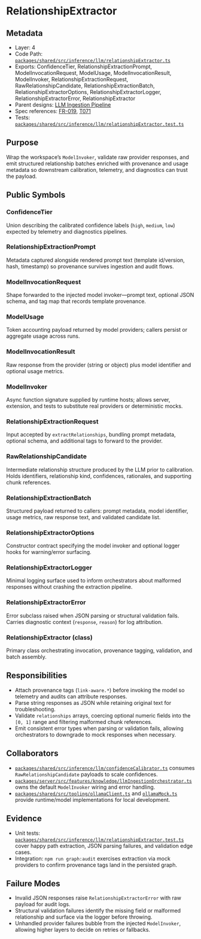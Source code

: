 # RelationshipExtractor

## Metadata
- Layer: 4
- Code Path: [`packages/shared/src/inference/llm/relationshipExtractor.ts`](../../../packages/shared/src/inference/llm/relationshipExtractor.ts)
- Exports: ConfidenceTier, RelationshipExtractionPrompt, ModelInvocationRequest, ModelUsage, ModelInvocationResult, ModelInvoker, RelationshipExtractionRequest, RawRelationshipCandidate, RelationshipExtractionBatch, RelationshipExtractorOptions, RelationshipExtractorLogger, RelationshipExtractorError, RelationshipExtractor
- Parent designs: [LLM Ingestion Pipeline](../../layer-3/llm-ingestion-pipeline.mdmd.md)
- Spec references: [FR-019](../../../specs/001-link-aware-diagnostics/spec.md#functional-requirements), [T071](../../../specs/001-link-aware-diagnostics/tasks.md)
- Tests: [`packages/shared/src/inference/llm/relationshipExtractor.test.ts`](../../../packages/shared/src/inference/llm/relationshipExtractor.test.ts)

## Purpose
Wrap the workspace’s `ModelInvoker`, validate raw provider responses, and emit structured relationship batches enriched with provenance and usage metadata so downstream calibration, telemetry, and diagnostics can trust the payload.

## Public Symbols

### ConfidenceTier
Union describing the calibrated confidence labels (`high`, `medium`, `low`) expected by telemetry and diagnostics pipelines.

### RelationshipExtractionPrompt
Metadata captured alongside rendered prompt text (template id/version, hash, timestamp) so provenance survives ingestion and audit flows.

### ModelInvocationRequest
Shape forwarded to the injected model invoker—prompt text, optional JSON schema, and tag map that records template provenance.

### ModelUsage
Token accounting payload returned by model providers; callers persist or aggregate usage across runs.

### ModelInvocationResult
Raw response from the provider (string or object) plus model identifier and optional usage metrics.

### ModelInvoker
Async function signature supplied by runtime hosts; allows server, extension, and tests to substitute real providers or deterministic mocks.

### RelationshipExtractionRequest
Input accepted by `extractRelationships`, bundling prompt metadata, optional schema, and additional tags to forward to the provider.

### RawRelationshipCandidate
Intermediate relationship structure produced by the LLM prior to calibration. Holds identifiers, relationship kind, confidences, rationales, and supporting chunk references.

### RelationshipExtractionBatch
Structured payload returned to callers: prompt metadata, model identifier, usage metrics, raw response text, and validated candidate list.

### RelationshipExtractorOptions
Constructor contract specifying the model invoker and optional logger hooks for warning/error surfacing.

### RelationshipExtractorLogger
Minimal logging surface used to inform orchestrators about malformed responses without crashing the extraction pipeline.

### RelationshipExtractorError
Error subclass raised when JSON parsing or structural validation fails. Carries diagnostic context (`response`, `reason`) for log attribution.

### RelationshipExtractor (class)
Primary class orchestrating invocation, provenance tagging, validation, and batch assembly.

## Responsibilities
- Attach provenance tags (`link-aware.*`) before invoking the model so telemetry and audits can attribute responses.
- Parse string responses as JSON while retaining original text for troubleshooting.
- Validate `relationships` arrays, coercing optional numeric fields into the `[0, 1]` range and filtering malformed chunk references.
- Emit consistent error types when parsing or validation fails, allowing orchestrators to downgrade to mock responses when necessary.

## Collaborators
- [`packages/shared/src/inference/llm/confidenceCalibrator.ts`](../../../packages/shared/src/inference/llm/confidenceCalibrator.ts) consumes `RawRelationshipCandidate` payloads to scale confidences.
- [`packages/server/src/features/knowledge/llmIngestionOrchestrator.ts`](../../../packages/server/src/features/knowledge/llmIngestionOrchestrator.ts) owns the default `ModelInvoker` wiring and error handling.
- [`packages/shared/src/tooling/ollamaClient.ts`](../../../packages/shared/src/tooling/ollamaClient.ts) and [`ollamaMock.ts`](../../../packages/shared/src/tooling/ollamaMock.ts) provide runtime/model implementations for local development.

## Evidence
- Unit tests: [`packages/shared/src/inference/llm/relationshipExtractor.test.ts`](../../../packages/shared/src/inference/llm/relationshipExtractor.test.ts) cover happy path extraction, JSON parsing failures, and validation edge cases.
- Integration: `npm run graph:audit` exercises extraction via mock providers to confirm provenance tags land in the persisted graph.

## Failure Modes
- Invalid JSON responses raise `RelationshipExtractorError` with raw payload for audit logs.
- Structural validation failures identify the missing field or malformed relationship and surface via the logger before throwing.
- Unhandled provider failures bubble from the injected `ModelInvoker`, allowing higher layers to decide on retries or fallbacks.
